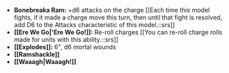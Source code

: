 - **Bonebreaka Ram:** +d6 attacks on the charge [[Each time this model fights, if it made a charge move this turn, then until that fight is resolved, add D6 to the Attacks characteristic of this model.::srs]]
- **[[Ere We Go\|'Ere We Go!]]:** Re-roll charges [[You can re-roll charge rolls made for units with this ability.::srs]]
- **[[Explodes]]:** 6", d6 mortal wounds
- **[[Ramshackle]]**
- **[[Waaagh\|Waaagh!]]**
